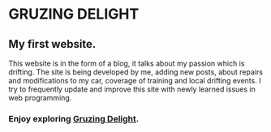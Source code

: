 # GRUZING DELIGHT

## My first website. 

This website is in the form of a blog, it talks about my passion which is drifting.
The site is being developed by me, adding new posts, about repairs and modifications to my car, coverage of training and local drifting events.
I try to frequently update and improve this site with newly learned issues in web programming.

### Enjoy exploring  [Gruzing Delight](https://zielsone.github.io/gruzingdelight/). 
